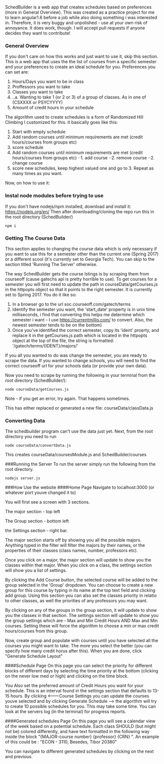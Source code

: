 SchedBuilder is a web app that creates schedules based on preferences (more in General Overview). This was created as a practice project for me to learn angular1.6 before a job while also doing something i was interested in. Therefore, it is very buggy and unpolished - use at your own risk of annoyance. It does work, though.
I will accept pull requests if anyone decides they want to contribute! 

### General Overview
If you don't care on how this works and just want to use it, skip this section.
This is a web app that uses the the list of courses from a specific semester  and your preferences to create an ideal schedule for you. Preferences you can set are:
1. Hours/Days you want to be in class
2. Proffessors you want to take
3. Classes you want to take
3. ..a. Wanting to take 1 (or 2 or 3) of a group of classes. As in one of (CSXXXX or PSYCYYYY)
4. Amount of credit hours in your schedule

The algorithm used to create schedules is a form of Randomized Hill Climbing I customized for this. it basically goes like this:
1. Start with empty schedule
2. Add random courses until minimum requirements are met (credit hours/courses from groups etc)
3. score schedule
4. Add random courses until minimum requirements are met (credit hours/courses from groups etc)
⋅⋅1. add course
⋅⋅2. remove course
⋅⋅2. change course
5. score new schedules, keep highest valued one and go to 3. Repeat as many times as you want.


Now, on how to use it:
### Instal node modules before trying to use
If you don't have nodejs/npm installed, download and install it: https://nodejs.org/en/ 
Then after downloading/cloning the repo run this in the root directory (SchedBuilder/) 
```
npm i
```


### Getting The Course Data
This section applies to changing the course data which is only necessary if you want to use this for a semester other than the current one (Spring 2017) or a different scool (it's currently set to Georgia Tech). You can skip to the section titled 'Running The Server' otherwise.

The way SchedBuilder gets the course lstings is by scraping them from courseoff (cause gatechs api is pretty horrible to use). To get courses for a semester you will first need to update the path in courseData/getCourses.js in the httpopts object so that it points to the right semester. It is currently set to Spring 2017. You do it like so:
1. In a browser go to the url soc.courseoff.com/gatech/terms
2. Identify the semester you want, the 'start_date' property is in unix time milliseconds, i find that converting this helps me determine which semester i want - I use https://currentmillis.com/ to convert. Also, the newest semester tends to be on the bottom)
3. Once you've identified the correct semester, copy its 'ident' proerty, and replace it in the getCourses.js path which is located in the httpopts object at the top of the file, the string is formatted: '/gatech/terms/{IDENT}/majors/'

If you all you wanted to do was change the semester, you are ready to scrape the data. If you wanted to change schools, you will need to find the correct courseoff url for your schools data (or provide your own data).

Now you need to scrape by running the following in your terminal from the root directory (SchedBuilder/):
```
node courseData/getCourses.js
```
Note - if you get an error, try again. That happens sometimes.

This has either replaced or generated a new file: courseData/classData.js

### Converting Data
The schedbuilder program can't use the data just yet. Next, from the root directory you need to run
```
node courseData/convertData.js
```
This creates courseData/coursesModule.js and SchedBuilder/courses

###Running the Server
To run the server simply run the following from the root directory. 
```
nodejs server.js
```

###How Use the website
####Home Page 
Navigate to localhost:3000 (or whatever port youve changed it to)

You will first see a screen with 3 sections. 

The major section - top left

The Group section - bottom left

the Settings section - right bar.


The major section starts off by showing you all the possible majors. Anything typed in the filter will filter the majors by their names, or the properties of their classes (class names, number, professors etc). 

Once you click on a major, the major section will update to show you the classes within that major. When you click on a class, the settings section will show you a list of settings.

By clicking the Add Course button, the selected course will be added to the group selected in the 'Group' dropdown. You can choose to create a new group for this course by typing in its name at the top text field and clicking add group.
Using this section you can also set the classes priority in relatio to other classes, as well the priorities of any professors you may want. 


By clicking on any of the groups in the group section, it will update to show you the classes in that section. The settings section will update to show you the group settings which are - Max and Min Credit Hours AND Max and Min courses. Setting these will force the algorithm to choose a min or max credit hours/courses from this group.


Now, create group and populate with courses until you have selected all the courses you might want to take. The more you select the better (you can specify how many credit horus after this). When you are done, click "Generate Schedule Layout"


####Schedule Page
On this page you can select the priority for different blocks of different days by selecting the time priority at the bottom (clicking on the never low med or high) and clicking on the time block.

You Also set the preferred amount of Credit Hours you want for your schedule. This is an interval found in the settings section that defaults to 13-15 hours.
By clicking  <---Course Settings you can update the courses youve selected and by clicking Generate Schedule --> the algorithm will try to create 10 possible schedules for you. This may take some time. You can look at the servers log (in the terminal) for progress reports.


####Generated schedules Page
On this page you will see a calendar view of the week based on a potential schedule. Each class SHOULD (but might not be) colored differently, and have text formatted in the following way inside the block "{MAJOR-course number} {professor} {CRN} ". An example of this could be : "ECON - 3110, Besedes, Tibor 20380"

You can navigate to different generated schedules by clicking on the next and previous. 
